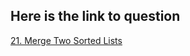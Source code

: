 ## Here is the link to question
[21. Merge Two Sorted Lists](https://leetcode.com/problems/merge-two-sorted-lists/)
